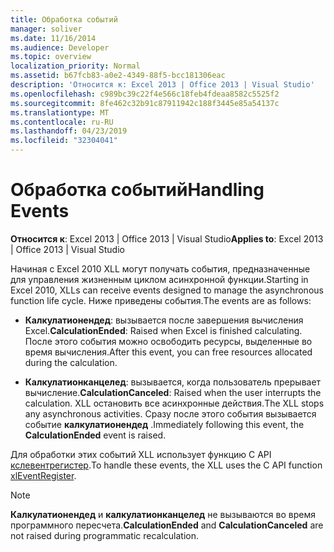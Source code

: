 ```yaml
---
title: Обработка событий
manager: soliver
ms.date: 11/16/2014
ms.audience: Developer
ms.topic: overview
localization_priority: Normal
ms.assetid: b67fcb83-a0e2-4349-88f5-bcc181306eac
description: 'Относится к: Excel 2013 | Office 2013 | Visual Studio'
ms.openlocfilehash: c989bc39c22f4e566c18feb4fdeaa8582c5525f2
ms.sourcegitcommit: 8fe462c32b91c87911942c188f3445e85a54137c
ms.translationtype: MT
ms.contentlocale: ru-RU
ms.lasthandoff: 04/23/2019
ms.locfileid: "32304041"
---
```

# <a name="handling-events"></a><span data-ttu-id="e1d6c-103">Обработка событий</span><span class="sxs-lookup"><span data-stu-id="e1d6c-103">Handling Events</span></span>

 <span data-ttu-id="e1d6c-104">**Относится к**: Excel 2013 | Office 2013 | Visual Studio</span><span class="sxs-lookup"><span data-stu-id="e1d6c-104">**Applies to**: Excel 2013 | Office 2013 | Visual Studio</span></span> 
  
<span data-ttu-id="e1d6c-105">Начиная с Excel 2010 XLL могут получать события, предназначенные для управления жизненным циклом асинхронной функции.</span><span class="sxs-lookup"><span data-stu-id="e1d6c-105">Starting in Excel 2010, XLLs can receive events designed to manage the asynchronous function life cycle.</span></span> <span data-ttu-id="e1d6c-106">Ниже приведены события.</span><span class="sxs-lookup"><span data-stu-id="e1d6c-106">The events are as follows:</span></span>
  
- <span data-ttu-id="e1d6c-107">**Калкулатионендед**: вызывается после завершения вычисления Excel.</span><span class="sxs-lookup"><span data-stu-id="e1d6c-107">**CalculationEnded**: Raised when Excel is finished calculating.</span></span> <span data-ttu-id="e1d6c-108">После этого события можно освободить ресурсы, выделенные во время вычисления.</span><span class="sxs-lookup"><span data-stu-id="e1d6c-108">After this event, you can free resources allocated during the calculation.</span></span>
    
- <span data-ttu-id="e1d6c-109">**Калкулатионканцелед**: вызывается, когда пользователь прерывает вычисление.</span><span class="sxs-lookup"><span data-stu-id="e1d6c-109">**CalculationCanceled**: Raised when the user interrupts the calculation.</span></span> <span data-ttu-id="e1d6c-110">XLL остановить все асинхронные действия.</span><span class="sxs-lookup"><span data-stu-id="e1d6c-110">The XLL stops any asynchronous activities.</span></span> <span data-ttu-id="e1d6c-111">Сразу после этого события вызывается событие **калкулатионендед** .</span><span class="sxs-lookup"><span data-stu-id="e1d6c-111">Immediately following this event, the **CalculationEnded** event is raised.</span></span> 
    
<span data-ttu-id="e1d6c-112">Для обработки этих событий XLL использует функцию C API [кслевентрегистер](xleventregister.md).</span><span class="sxs-lookup"><span data-stu-id="e1d6c-112">To handle these events, the XLL uses the C API function [xlEventRegister](xleventregister.md).</span></span> 
  
> [!NOTE]
> <span data-ttu-id="e1d6c-113">**Калкулатионендед** и **калкулатионканцелед** не вызываются во время программного пересчета.</span><span class="sxs-lookup"><span data-stu-id="e1d6c-113">**CalculationEnded** and **CalculationCanceled** are not raised during programmatic recalculation.</span></span> 
  

